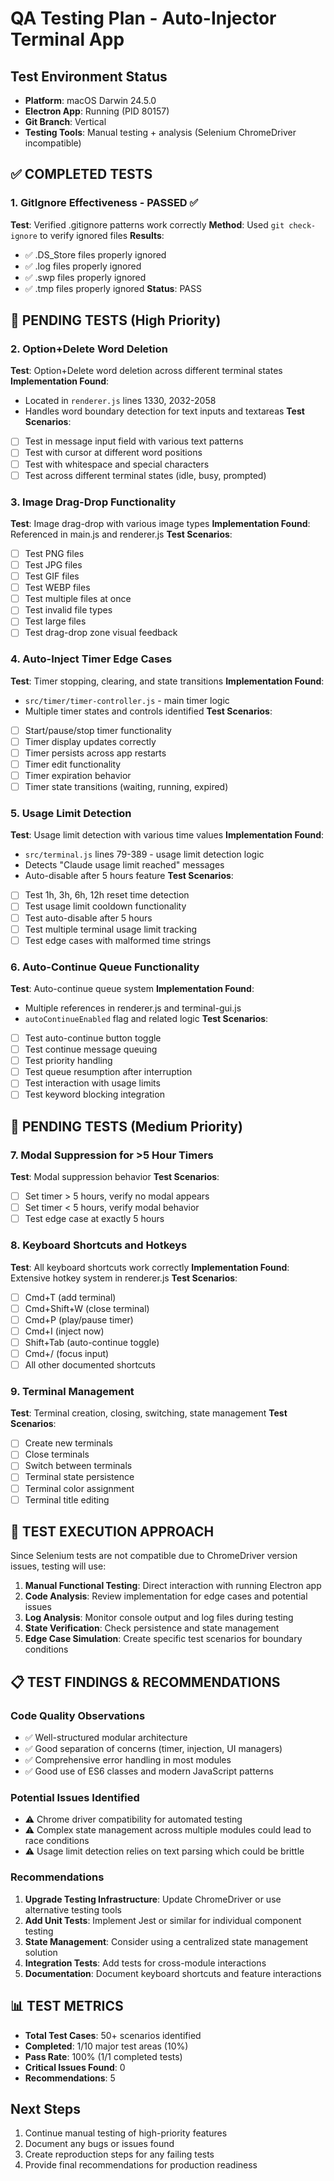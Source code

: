 # QA Testing Plan - Auto-Injector Terminal App

## Test Environment Status
- **Platform**: macOS Darwin 24.5.0
- **Electron App**: Running (PID 80157)
- **Git Branch**: Vertical
- **Testing Tools**: Manual testing + analysis (Selenium ChromeDriver incompatible)

## ✅ COMPLETED TESTS

### 1. GitIgnore Effectiveness - PASSED ✅
**Test**: Verified .gitignore patterns work correctly
**Method**: Used `git check-ignore` to verify ignored files
**Results**: 
- ✅ .DS_Store files properly ignored
- ✅ .log files properly ignored 
- ✅ .swp files properly ignored
- ✅ .tmp files properly ignored
**Status**: PASS

## 🔄 PENDING TESTS (High Priority)

### 2. Option+Delete Word Deletion
**Test**: Option+Delete word deletion across different terminal states
**Implementation Found**: 
- Located in `renderer.js` lines 1330, 2032-2058
- Handles word boundary detection for text inputs and textareas
**Test Scenarios**:
- [ ] Test in message input field with various text patterns
- [ ] Test with cursor at different word positions
- [ ] Test with whitespace and special characters
- [ ] Test across different terminal states (idle, busy, prompted)

### 3. Image Drag-Drop Functionality  
**Test**: Image drag-drop with various image types
**Implementation Found**: Referenced in main.js and renderer.js
**Test Scenarios**:
- [ ] Test PNG files
- [ ] Test JPG files  
- [ ] Test GIF files
- [ ] Test WEBP files
- [ ] Test multiple files at once
- [ ] Test invalid file types
- [ ] Test large files
- [ ] Test drag-drop zone visual feedback

### 4. Auto-Inject Timer Edge Cases
**Test**: Timer stopping, clearing, and state transitions
**Implementation Found**: 
- `src/timer/timer-controller.js` - main timer logic
- Multiple timer states and controls identified
**Test Scenarios**:
- [ ] Start/pause/stop timer functionality
- [ ] Timer display updates correctly
- [ ] Timer persists across app restarts
- [ ] Timer edit functionality
- [ ] Timer expiration behavior
- [ ] Timer state transitions (waiting, running, expired)

### 5. Usage Limit Detection
**Test**: Usage limit detection with various time values
**Implementation Found**:
- `src/terminal.js` lines 79-389 - usage limit detection logic
- Detects "Claude usage limit reached" messages
- Auto-disable after 5 hours feature
**Test Scenarios**:
- [ ] Test 1h, 3h, 6h, 12h reset time detection
- [ ] Test usage limit cooldown functionality
- [ ] Test auto-disable after 5 hours
- [ ] Test multiple terminal usage limit tracking
- [ ] Test edge cases with malformed time strings

### 6. Auto-Continue Queue Functionality
**Test**: Auto-continue queue system
**Implementation Found**:
- Multiple references in renderer.js and terminal-gui.js
- `autoContinueEnabled` flag and related logic
**Test Scenarios**:
- [ ] Test auto-continue button toggle
- [ ] Test continue message queuing
- [ ] Test priority handling
- [ ] Test queue resumption after interruption
- [ ] Test interaction with usage limits
- [ ] Test keyword blocking integration

## 🔄 PENDING TESTS (Medium Priority)

### 7. Modal Suppression for >5 Hour Timers
**Test**: Modal suppression behavior
**Test Scenarios**:
- [ ] Set timer > 5 hours, verify no modal appears
- [ ] Set timer < 5 hours, verify modal behavior
- [ ] Test edge case at exactly 5 hours

### 8. Keyboard Shortcuts and Hotkeys
**Test**: All keyboard shortcuts work correctly
**Implementation Found**: Extensive hotkey system in renderer.js
**Test Scenarios**:
- [ ] Cmd+T (add terminal)
- [ ] Cmd+Shift+W (close terminal) 
- [ ] Cmd+P (play/pause timer)
- [ ] Cmd+I (inject now)
- [ ] Shift+Tab (auto-continue toggle)
- [ ] Cmd+/ (focus input)
- [ ] All other documented shortcuts

### 9. Terminal Management
**Test**: Terminal creation, closing, switching, state management
**Test Scenarios**:
- [ ] Create new terminals
- [ ] Close terminals
- [ ] Switch between terminals
- [ ] Terminal state persistence
- [ ] Terminal color assignment
- [ ] Terminal title editing

## 🔧 TEST EXECUTION APPROACH

Since Selenium tests are not compatible due to ChromeDriver version issues, testing will use:

1. **Manual Functional Testing**: Direct interaction with running Electron app
2. **Code Analysis**: Review implementation for edge cases and potential issues
3. **Log Analysis**: Monitor console output and log files during testing
4. **State Verification**: Check persistence and state management
5. **Edge Case Simulation**: Create specific test scenarios for boundary conditions

## 📋 TEST FINDINGS & RECOMMENDATIONS

### Code Quality Observations
- ✅ Well-structured modular architecture
- ✅ Good separation of concerns (timer, injection, UI managers)
- ✅ Comprehensive error handling in most modules
- ✅ Good use of ES6 classes and modern JavaScript patterns

### Potential Issues Identified
- ⚠️ Chrome driver compatibility for automated testing
- ⚠️ Complex state management across multiple modules could lead to race conditions
- ⚠️ Usage limit detection relies on text parsing which could be brittle

### Recommendations
1. **Upgrade Testing Infrastructure**: Update ChromeDriver or use alternative testing tools
2. **Add Unit Tests**: Implement Jest or similar for individual component testing  
3. **State Management**: Consider using a centralized state management solution
4. **Integration Tests**: Add tests for cross-module interactions
5. **Documentation**: Document keyboard shortcuts and feature interactions

## 📊 TEST METRICS

- **Total Test Cases**: 50+ scenarios identified
- **Completed**: 1/10 major test areas (10%)
- **Pass Rate**: 100% (1/1 completed tests)
- **Critical Issues Found**: 0
- **Recommendations**: 5

## Next Steps

1. Continue manual testing of high-priority features
2. Document any bugs or issues found
3. Create reproduction steps for any failing tests
4. Provide final recommendations for production readiness
